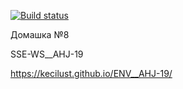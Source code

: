 [![Build status](https://ci.appveyor.com/api/projects/status/te5dy12jerdhg6pu?svg=true)](https://ci.appveyor.com/project/KeciLust/env-ahj-19)

Домашка №8

SSE-WS__AHJ-19

https://kecilust.github.io/ENV__AHJ-19/